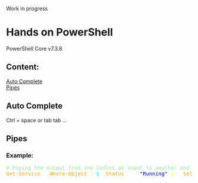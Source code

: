 Work in progress

<style>
    .comment {
        color: lightgreen;
    }

    .cmd {
        color: orange;
    }

    .dollar_ {
        color: cyan;
    }

    .else {
        color: white;
    }

    .curly_b {
        color: yellow;
    }

    .round_b {
        color: blue;
    }

    .state {
        color: blue;
    }
</style>

# Hands on PowerShell
PowerShell Core v7.3.8

## Content:
<a href="#autocomplete">Auto Complete</a><br>
<a href="#pipes">Pipes</a>


<h2 id="autocomplete">Auto Complete</h2>
Ctrl + space or tab tab ...

<h2 id="pipes">Pipes</h2>
<h3>Example:</h3>
<pre>
<span class="comment"># Piping the output from one Cmdlet as input to another and print as list</span>
<span class="cmd">Get-Service</span> <span class="else">|</span> <span class="cmd">Where-Object</span> <span class="curly_b">{</span> <span class="dollar_">$_</span><span class="else">.</span><span class="cmd">Status</span> <span class="else">-eq</span> <span class="state">"Running"</span> <span class="curly_b">}</span> <span class="else">|</span> <span class="cmd">Select-Object</span> <span class="else">DisplayName, Status</span>
</pre>
